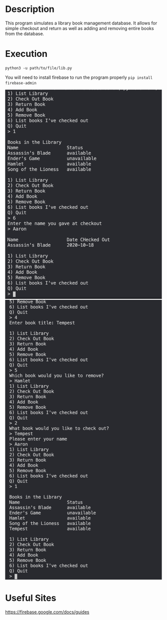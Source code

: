 # Description
This program simulates a library book management database.  It allows for simple checkout and return as well as adding and removing entire books from the database.

# Execution
`python3 -u path/to/file/lib.py`

You will need to install firebase to run the program properly
`pip install firebase-admin`


![example of running code](example_1.png)
![example of running code](example_2.png)

# Useful Sites

https://firebase.google.com/docs/guides
